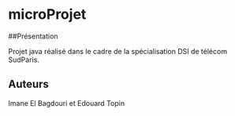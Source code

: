 # microProjet

##Présentation

Projet java réalisé dans le cadre de la spécialisation DSI de télécom SudParis.

## Auteurs
Imane El Bagdouri et Edouard Topin